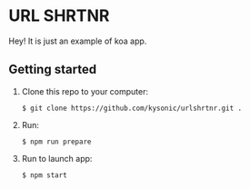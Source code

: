 # URL SHRTNR

Hey! It is just an example of koa app. 
 
## Getting started 

1. Clone this repo to your computer: 

    `$ git clone https://github.com/kysonic/urlshrtnr.git .`
    
2. Run:
     
    `$ npm run prepare`
     
3. Run to launch app:

    `$ npm start` 